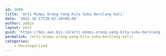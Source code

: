 ```yaml
---
id: 1680
title: 'Arti Mimpi Orang Yang Kita Suka Berulang Kali'
date: '2022-10-17T20:03:20+00:00'
author: admin
layout: post
guid: 'https://bos.awn.biz.id/arti-mimpi-orang-yang-kita-suka-berulang-kali/'
permalink: /arti-mimpi-orang-yang-kita-suka-berulang-kali/
categories:
    - Uncategorized
---
```



